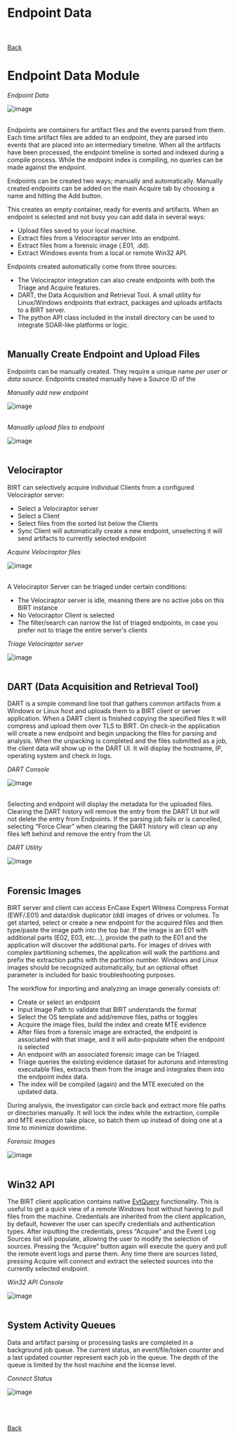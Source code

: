# <span class="center-text">Endpoint Data</span>
<br><br>
[Back](../guide_menu.md)

# Endpoint Data Module

*Endpoint Data*

![image](../../assets/images/guide_ep_data_panel.png "Endpoint Data Module")
<br><br>

Endpoints are containers for artifact files and the events parsed from them.  Each time artifact files are added to an endpoint, they are parsed into events that are placed into an intermediary timeline.  When all the artifacts have been processed, the endpoint timeline is sorted and indexed during a compile process.  While the endpoint index is compiling, no queries can be made against the endpoint.

Endpoints can be created two ways; manually and automatically.  Manually created endpoints can be added on the main Acquire tab by choosing a name and hitting the Add button.  

This creates an empty container, ready for events and artifacts.  When an endpoint is selected and not busy you can add data in several ways:
- Upload files saved to your local machine.
- Extract files from a Velociraptor server into an endpoint.
- Extract files from a forensic image (.E01, .dd).
- Extract Windows events from a local or remote Win32 API.

Endpoints created automatically come from three sources:
- The Velociraptor integration can also create endpoints with both the Triage and Acquire features.
- DART, the Data Acquisition and Retrieval Tool.  A small utility for Linux/Windows endpoints that extract, packages and uploads artifacts to a BIRT server.
- The python API class included in the install directory can be used to integrate SOAR-like platforms or logic.
<br><br>

## Manually Create Endpoint and Upload Files

Endpoints can be manually created.  They require a unique name *per user or data source*.  Endpoints created manually have a Source ID of the 

*Manually add new endpoint*

![image](../../assets/images/guide_add_ep.png "Manually add new endpoint")
<br><br>

*Manually upload files to endpoint*

![image](../../assets/images/guide_upload_files.png "Manually upload files to endpoint")
<br><br>

## Velociraptor
BIRT can selectively acquire individual Clients from a configured Velociraptor server:
- Select a Velociraptor server
- Select a Client
- Select files from the sorted list below the Clients
- Sync Client will automatically create a new endpoint, unselecting it will send artifacts to currently selected endpoint

*Acquire Velociraptor files*

![image](../../assets/images/guide_vraptor_acquire.png "Acquire Velociraptor files")
<br><br>

A Velociraptor Server can be triaged under certain conditions:
- The Velociraptor server is idle, meaning there are no active jobs on this BIRT instance
- No Velociraptor Client is selected
- The filter/search can narrow the list of triaged endpoints, in case you prefer not to triage the entire server's clients

*Triage Velociraptor server*

![image](../../assets/images/guide_vraptor_triage.png "Acquire Velociraptor files")
<br><br>

## DART (Data Acquisition and Retrieval Tool)
DART is a simple command line tool that gathers common artifacts from a Windows or Linux host and uploads them to a BIRT client or server application. When a DART client is finished copying the specified files it will compress and upload them over TLS to BIRT. On check-in the application will create a new endpoint and begin unpacking the files for parsing and analysis. When the unpacking is completed and the files submitted as a job, the client data will show up in the DART UI. It will display the hostname, IP, operating system and check in logs.

*DART Console*

![image](../../assets/images/ep_data_dart.png "DART Console")
<br><br>

Selecting and endpoint will display the metadata for the uploaded files. Clearing the DART history will remove the entry from the DART UI but will not delete the entry from Endpoints. If the parsing job fails or is cancelled, selecting “Force Clear” when clearing the DART history will clean up any files left behind and remove the entry from the UI.

*DART Utility*

![image](../../assets/images/ep_data_dart_output.png "DART Utility")
<br><br>

## Forensic Images
BIRT server and client can access EnCase Expert Witness Compress Format (EWF/.E01) and data/disk duplicator (dd) images of drives or volumes. To get started, select or create a new endpoint for the acquired files and then type/paste the image path into the top bar. If the image is an E01 with additional parts (E02, E03, etc…), provide the path to the E01 and the application will discover the additional parts.
For images of drives with complex partitioning schemes, the application will walk the partitions and prefix the extraction paths with the partition number. Windows and Linux images should be recognized automatically, but an optional offset parameter is included for basic troubleshooting purposes.


The workflow for importing and analyzing an image generally consists of:
- Create or select an endpoint
- Input Image Path to validate that BIRT understands the format
- Select the OS template and add/remove files, paths or toggles
- Acquire the image files, build the index and create MTE evidence
- After files from a forensic image are extracted, the endpoint is associated with that image, and it will auto-populate when the endpoint is selected
- An endpoint with an associated forensic image can be Triaged.
- Triage queries the existing evidence dataset for autoruns and interesting executable files, extracts them from the image and integrates them into the endpoint index data.
- The index will be compiled (again) and the MTE executed on the updated data.

During analysis, the investigator can circle back and extract more file paths or directories manually. It will lock the index while the extraction, compile and MTE execution take place, so batch them up instead of doing one at a time to minimize downtime.

*Forensic Images*

![image](../../assets/images/forensic_images.png "Forensic Images")
<br><br>

## Win32 API
The BIRT client application contains native [EvtQuery](https://learn.microsoft.com/en-us/windows/win32/api/winevt/nf-winevt-evtquery) functionality. This is useful to get a quick view of a remote Windows host without having to pull files from the machine. Credentials are inherited from the client application, by default, however the user can specify credentials and authentication types. After inputting the credentials, press “Acquire” and the Event Log Sources list will populate, allowing the user to modify the selection of sources. Pressing the “Acquire” button again will execute the query and pull the remote event logs and parse them. Any time there are sources listed, pressing Acquire will connect and extract the selected sources into the currently selected endpoint.

*Win32 API Console*

![image](../../assets/images/ep_acquire_win32.png "Win32 API Console")
<br><br>


## System Activity Queues
Data and artifact parsing or processing tasks are completed in a background job queue.  The current status, an event/file/token counter and a last updated counter represent each job in the queue.  The depth of the queue is limited by the host machine and the license level.   

*Connect Status*

![image](../../assets/images/connect_job_status.png "Connect Status")
<br><br>

<br><br>
[Back](../guide_menu.md)